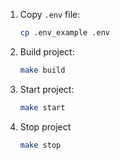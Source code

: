 1. Copy `.env` file:
    ```bash
    cp .env_example .env
    ```

1. Build project:
    ```bash
    make build
    ```

1. Start project:
    ```bash
    make start
    ```

1. Stop project
    ```bash
    make stop
    ```

